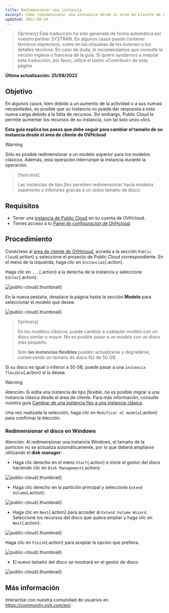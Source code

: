 ```yaml
---
title: Redimensionar una instancia
excerpt: Cómo redimensionar una instancia desde el área de cliente de OVHcloud
updated: 2022-08-24
---
```


> [!primary]
> Esta traducción ha sido generada de forma automática por nuestro partner SYSTRAN. En algunos casos puede contener términos imprecisos, como en las etiquetas de los botones o los detalles técnicos. En caso de duda, le recomendamos que consulte la versión inglesa o francesa de la guía. Si quiere ayudarnos a mejorar esta traducción, por favor, utilice el botón «Contribuir» de esta página.
>

**Última actualización: 25/08/2022**

## Objetivo

En algunos casos, bien debido a un aumento de la actividad o a sus nuevas necesidades, es posible que su instancia no pueda dar respuesta a esta nueva carga debido a la falta de recursos. Sin embargo, Public Cloud le permite aumentar los recursos de su instancia, con tal solo unos clics.

**Esta guía explica los pasos que debe seguir para cambiar el tamaño de su instancia desde el área de cliente de OVHcloud**

> [!warning]
>
> Sólo es posible redimensionar a un modelo superior para los modelos clásicos.
> Además, esta operación interrumpe la instancia durante la operación.
> 

> [!success]
>
> Las instancias de tipo *flex* permiten redimensionar hacia modelos superiores o inferiores gracias a un único tamaño de disco.
> 

## Requisitos

- Tener una [instancia de Public Cloud](https://www.ovhcloud.com/es-es/public-cloud/) en su cuenta de OVHcloud.
- Tienes acceso a tu [Panel de configuración de OVHcloud](https://www.ovh.com/auth/?action=gotomanager&from=https://www.ovh.es/&ovhSubsidiary=es).

## Procedimiento

Conéctese al [área de cliente de OVHcloud](https://www.ovh.com/auth/?action=gotomanager&from=https://www.ovh.es/&ovhSubsidiary=es), acceda a la sección `Public Cloud`{.action} y seleccione el proyecto de Public Cloud correspondiente. En el menú de la izquierda, haga clic en `Instancias`{.action}. 

Haga clic en `...`{.action} a la derecha de la instancia y seleccione `Editar`{.action}.

![public-cloud](images/editinstance.png){.thumbnail}

En la nueva pestaña, desplace la página hasta la sección **Modelo** para seleccionar el modelo que desee.

![public-cloud](images/template.png){.thumbnail}

> [!primary]
>
> En los modelos clásicos, puede cambiar a cualquier modelo con un disco similar o mayor. No es posible pasar a un modelo con un disco más pequeño.<br/>
>
> Solo **las instancias flexibles** pueden actualizarse y degradarse, conservando un tamaño de disco fijo de 50 GB.
>

Si su disco es igual o inferior a 50 GB, puede pasar a una `instancia flexible`{.action} si lo desea.

> [!warning]
> Atención: Si edita una instancia de tipo *flexible*, no es posible migrar a una instancia clásica desde el área de cliente. Para más información, consulte nuestra guía [Cambiar de una instancia flex a una instancia clásica](/pages/public_cloud/compute/revert_a_flex_instance).
>

Una vez realizada la selección, haga clic en `Modificar el modelo`{.action} para confirmar la elección.

### Redimensionar el disco en Windows

Atención: Al redimensionar una instancia Windows, el tamaño de la partición no se actualiza automáticamente, por lo que deberá ampliarse utilizando el **disk manager**:

- Haga clic derecho en el menú `Start`{.action} e inicie el gestor del disco haciendo clic en `Disk Management`{.action}:

![public-cloud](images/2980.png){.thumbnail}

- Haga clic derecho en la partición principal y seleccione `Extend Volume`{.action}.

![public-cloud](images/2981a.png){.thumbnail}

- Haga clic en `Next`{.action} para acceder al `Extend Volume Wizard`. Seleccione los recursos del disco que quiera ampliar y haga clic en `Next`{.action}. 

![public-cloud](images/2978a.png){.thumbnail}

Haga clic en `Finish`{.action} para aceptar la opción que prefiera.

![public-cloud](images/wizard2021.png){.thumbnail}

- El nuevo tamaño del disco se mostrará en el gestor de disco.

![public-cloud](images/2979.png){.thumbnail}

## Más información

Interactúe con nuestra comunidad de usuarios en <https://community.ovh.com/en/>.